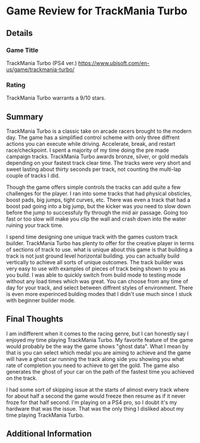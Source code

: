 # Game Review for TrackMania Turbo

## Details

### Game Title
TrackMania Turbo (PS4 ver.) https://www.ubisoft.com/en-us/game/trackmania-turbo/

### Rating
TrackMania Turbo warrants a 9/10 stars.

## Summary
  TrackMania Turbo is a classic take on arcade racers brought to the modern day. The game has a simplified control scheme with only three diffrent actions you can execute while driving. Accelerate, break, and restart race/checkpoint. I spent a majority of my time doing the pre made campaign tracks. TrackMania Turbo awards bronze, silver, or gold medals depending on your fastest track clear time. The tracks were very short and sweet lasting about thirty seconds per track, not counting the multi-lap couple of tracks I did. 

  Though the game offers simple controls the tracks can add quite a few challenges for the player. I ran into some tracks that had physical obsticles, boost pads, big jumps, tight curves, etc. There was even a track that had a boost pad going into a big jump, but the kicker was you need to slow down before the jump to successfuly fly through the mid air passage. Going too fast or too slow will make you clip the wall and crash down into the water ruining your track time. 
  
  I spend time designing one unique track with the games custom track builder. TrackMania Turbo has plenty to offer for the creative player in terms of sections of track to use. what is unique about this game is that building a track is not just ground level horizontal building. you can actually build vertically to achieve all sorts of unique outcomes. The track builder was very easy to use with examples of pieces of track being shown to you as you build. I was able to quickly switch from build mode to testing mode without any load times which was great. You can choose from any time of day for your track, and select between diffrent styles of environment. There is even more experinced bulding modes that I didn't use much since I stuck with beginner builder mode. 

## Final Thoughts
  I am indifferent when it comes to the racing genre, but I can honestly say I enjoyed my time playing TrackMania Turbo. My favorite feature of the game would probably be the way the game shows "ghost data". What I mean by that is you can select which medal you are aiming to achieve and the game will have a ghost car running the track along side you showing you what rate of completion you need to achieve to get the gold. The game also generates the ghost of your car on the path of the fastest time you achieved on the track. 
 
 I had some sort of skipping issue at the starts of almost every track where for about half a second the game would freeze then resume as if it never froze for that half second. I'm playing on a PS4 pro, so I doubt it's my hardware that was the issue. That was the only thing I disliked about my time playing TrackMania Turbo. 


## Additional Information

